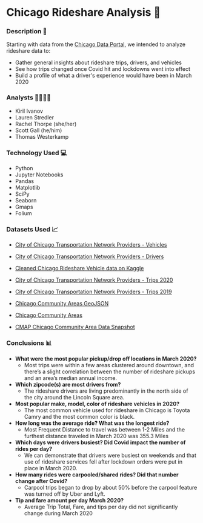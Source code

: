 # Chicago Rideshare Analysis 🚗

### Description 🚙
Starting with data from the [Chicago Data Portal](https://data.cityofchicago.org/), we intended to analyze rideshare data to:
* Gather general insights about rideshare trips, drivers, and vehicles
* See how trips changed once Covid hit and lockdowns went into effect
* Build a profile of what a driver's experience would have been in March 2020

### Analysts 👩‍💻👨‍💻
* Kiril Ivanov
* Lauren Stredler
* Rachel Thorpe (she/her)
* Scott Gall (he/him)
* Thomas Westerkamp

### Technology Used 💻
* Python
* Jupyter Notebooks
* Pandas
* Matplotlib
* SciPy
* Seaborn
* Gmaps
* Folium

### Datasets Used 📈
* [City of Chicago Transportation Network Providers - Vehicles](https://data.cityofchicago.org/Transportation/Transportation-Network-Providers-Vehicles/bc6b-sq4u)

* [City of Chicago Transportation Network Providers - Drivers](https://data.cityofchicago.org/Transportation/Transportation-Network-Providers-Drivers/j6wf-834c)

* [Cleaned Chicago Rideshare Vehicle data on Kaggle](https://www.kaggle.com/subwaymatch/chicago-uberlyft-vehicles) 

* [City of Chicago Transportation Network Providers - Trips 2020](https://data.cityofchicago.org/Transportation/Transportation-Network-Providers-Trips-2020/rmc8-eqv4) 

* [City of Chicago Transportation Network Providers - Trips 2019](https://data.cityofchicago.org/Transportation/Transportation-Network-Providers-Trips-2019/iu3g-qa69) 

* [Chicago Community Areas GeoJSON](https://www.kaggle.com/doyouevendata/chicago-community-areas-geojson)

* [Chicago Community Areas](https://data.cityofchicago.org/resource/igwz-8jzy)

* [CMAP Chicago Community Area Data Snapshot](https://datahub.cmap.illinois.gov/dataset/community-data-snapshots-raw-data)

### Conclusions 📊
* **What were the most popular pickup/drop off locations in March 2020?**
  * Most trips were within a few areas clustered around downtown, and there’s a slight correlation between the number of rideshare pickups and an area’s median annual income.
* **Which zipcode(s) are most drivers from?**
  * The rideshare drivers are living predominantly in the north side of the city around the Lincoln Square area. 
* **Most popular make, model, color of rideshare vehicles in 2020?**
  * The most common vehicle used for rideshare in Chicago is Toyota Camry and the most common color is black.
* **How long was the average ride? What was the longest ride?**
  * Most Frequent Distance to travel was between 1-2 Miles and the furthest distance traveled in March 2020 was 355.3 Miles
* **Which days were drivers busiest? Did Covid impact the number of rides per day?**
  * We can demonstrate that drivers were busiest on weekends and that use of rideshare services fell after lockdown orders were put in place in March 2020.
* **How many rides were carpooled/shared rides? Did that number change after Covid?** 
  * Carpool trips began to drop by about 50% before the carpool feature was turned off by Uber and Lyft.
* **Tip and fare amount per day March 2020?**
  * Average Trip Total, Fare, and tips per day did not significantly change during March 2020




